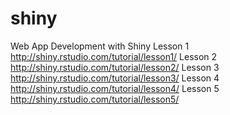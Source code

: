 # shiny
Web App Development with Shiny
Lesson 1
http://shiny.rstudio.com/tutorial/lesson1/
Lesson 2
http://shiny.rstudio.com/tutorial/lesson2/
Lesson 3
http://shiny.rstudio.com/tutorial/lesson3/
Lesson 4
http://shiny.rstudio.com/tutorial/lesson4/
Lesson 5
http://shiny.rstudio.com/tutorial/lesson5/
